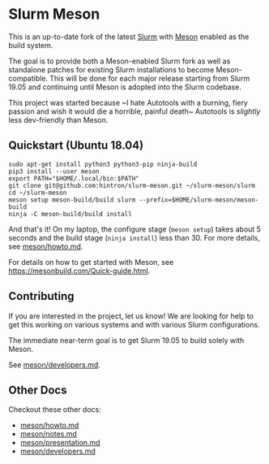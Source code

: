 # Slurm Meson

This is an up-to-date fork of the latest
[Slurm](https://github.com/SchedMD/slurm/) with [Meson](https://mesonbuild.com/)
enabled as the build system.

The goal is to provide both a Meson-enabled Slurm fork as well as
standalone patches for existing Slurm installations to become Meson-compatible.
This will be done for each major release starting from Slurm 19.05 and
continuing until Meson is adopted into the Slurm codebase.

This project was started because ~I hate Autotools with a burning, fiery
passion and wish it would die a horrible, painful death~ Autotools is _slightly_
less dev-friendly than Meson.

## Quickstart (Ubuntu 18.04)

    sudo apt-get install python3 python3-pip ninja-build
    pip3 install --user meson
    export PATH="$HOME/.local/bin:$PATH"
    git clone git@github.com:hintron/slurm-meson.git ~/slurm-meson/slurm
    cd ~/slurm-meson
    meson setup meson-build/build slurm --prefix=$HOME/slurm-meson/meson-build
    ninja -C meson-build/build install

And that's it! On my laptop, the configure stage (`meson setup`) takes about 5
seconds and the build stage (`ninja install`) less than 30. For more details,
see [meson/howto.md](meson/howto.md).

For details on how to get started with Meson, see
https://mesonbuild.com/Quick-guide.html.

## Contributing

If you are interested in the project, let us know! We are looking for help to
get this working on various systems and with various Slurm configurations.

The immediate near-term goal is to get Slurm 19.05 to build solely with Meson.

See [meson/developers.md](meson/developers.md).

## Other Docs
Checkout these other docs:
* [meson/howto.md](meson/howto.md)
* [meson/notes.md](meson/notes.md)
* [meson/presentation.md](meson/presentation.md)
* [meson/developers.md](meson/developers.md)